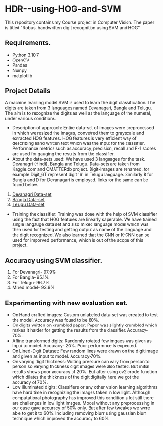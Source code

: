 # HDR--using-HOG-and-SVM
This repository contains my Course project in Computer Vision. The paper is titled "Robust handwritten digit recognition using SVM and HOG"
## Requirements.
- Python 3.10.7
- OpenCV
- Pandas
- Numpy
- matplotlib

## Project Details
A machine learning model SVM is used to learn the digit classification. The digits are taken from 3 languages named Devanagari, Bangla and Telugu. The aim is to recognize the digits as well as the language of the numeral, under various conditions.
- Description of approach: Entire data-set of images were preprocessed in which we resized the images, convetred them to grayscale and extracted HOG features. HOG features is very efficient way of describing hand written text which was the input for the classifier. Performance metrics such as accuracy, precision, recall and F-1 scores are used for gauging the results from the classifier.
- About the data-sets used: We have used 3 languages for the task. Devanagri (Hindi), Bangla and Telugu. Data-sets are taken from Kaggle.com and CMATTERdb project. Digit-images are renamed, for example Digit_6T represent digit '6' in Telugu language. Similarly B for Bangla and D for Devanagari is employed. links for the same can be found below.
 1. [Devanagri Data-set](https://www.kaggle.com/datasets/anurags397/hindi-mnist-data)
 2. [Bangla Data-set](https://code.google.com/archive/p/cmaterdb/)
 3. [Telugu Data-set](https://www.kaggle.com/datasets/anurags397/hindi-mnist-data)
- Training the classifier: Training was done with the help of SVM classifier using the fact that HOG features are linearly saperable. We have trained single langauge data set and also mixed language model which was then used for testing and getting output as name of the language and the digit recognized. We also learned that the CNN or K-CNN can be used for imporved performance, which is out of the scope of this project.
## Accuracy using SVM classifier.
1. For Devanagri- 97.9%
2. For Bangla- 95.1%
3. For Telugu- 96.7%
4. Mixed model- 93.9%
## Experimenting with new evaluation set.
- On Hand crafted images: Custom unlabeled data-set was created to test the model. Accuracy was found to be 80%.
- On digits written on crumbled paper: Paper was slightly crumbled which makes it harder for getting the results from the classifier. Accuracy-70%.
- Affine transformed digits: Randomly rotated few imgaes was given as input to model. Accuracy- 20%. Poor performnce is expected.
- On Lined-Digit Dataset: Few random lines were drawn on the digit image and given as input to model. Accuracy-70%.
- On varying digit thickness: Writing pressure can vary from person to person so varying thickness digit images were also tested. But initial results shows poor accuracy   of 20%. But after using cv2.crode function which dilates the thickness of the digit digitally here we got the accuracy of 70%.
- Low illuminated digits: Classifiers or any other vision learning algorithms have hard time in recognizing the images taken in low light. Although computational photography has improved this condition a lot still there are challenges in low light images. Model without any preprocessing in our case gave accuracy of 50% only. But after few tweakes we were able to get it to 60%. Including removing blurr using gaussian blurr technique which improved the accuracy to 60%.
